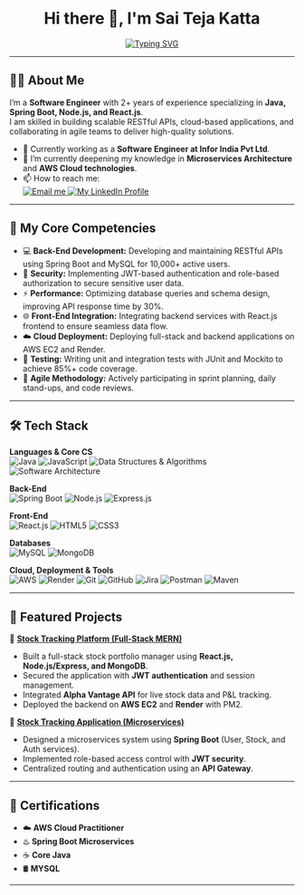 <h1 align="center">Hi there 👋, I'm Sai Teja Katta</h1>

<p align="center">
  <a href="https://github.com/[PASTE_YOUR_GITHUB_USERNAME_HERE]">
    <img src="https://readme-typing-svg.herokuapp.com?font=Fira+Code&size=22&duration=3000&pause=1000&color=00C2FF&center=true&vCenter=true&width=600&lines=Full+Stack+Developer;Software+Engineer;Java+%7C+Spring+Boot+%7C+Node.js+%7C+React.js;Building+Scalable+RESTful+APIs;Cloud-Native+Enthusiast" alt="Typing SVG" />
  </a>
</p>

---

## 👨‍💻 About Me
I’m a **Software Engineer** with 2+ years of experience specializing in **Java, Spring Boot, Node.js, and React.js**.  
I am skilled in building scalable RESTful APIs, cloud-based applications, and collaborating in agile teams to deliver high-quality solutions.

- 🔭 Currently working as a **Software Engineer at Infor India Pvt Ltd**.
- 🌱 I’m currently deepening my knowledge in **Microservices Architecture** and **AWS Cloud technologies**.  
- 📫 How to reach me:  
  <a href="mailto:saitejakatta9676@gmail.com" target="_blank">
    <img src="https://img.shields.io/badge/Email-D14836?style=for-the-badge&logo=gmail&logoColor=white" alt="Email me">
  </a>
  <a href="https://www.linkedin.com/in/sai-teja-katta-925193179/" target="_blank">
    <img src="https://img.shields.io/badge/LinkedIn-0077B5?style=for-the-badge&logo=linkedin&logoColor=white" alt="My LinkedIn Profile">
  </a>

---

## 🚀 My Core Competencies
- 💻 **Back-End Development:** Developing and maintaining RESTful APIs using Spring Boot and MySQL for 10,000+ active users.  
- 🔐 **Security:** Implementing JWT-based authentication and role-based authorization to secure sensitive user data.  
- ⚡ **Performance:** Optimizing database queries and schema design, improving API response time by 30%.  
- 🌐 **Front-End Integration:** Integrating backend services with React.js frontend to ensure seamless data flow.  
- ☁️ **Cloud Deployment:** Deploying full-stack and backend applications on AWS EC2 and Render.  
- 🧪 **Testing:** Writing unit and integration tests with JUnit and Mockito to achieve 85%+ code coverage.  
- 🤝 **Agile Methodology:** Actively participating in sprint planning, daily stand-ups, and code reviews.  

---

## 🛠️ Tech Stack

**Languages & Core CS**  
![Java](https://img.shields.io/badge/Java-ED8B00?style=for-the-badge&logo=openjdk&logoColor=white)
![JavaScript](https://img.shields.io/badge/JavaScript-F7DF1E?style=for-the-badge&logo=javascript&logoColor=black)
![Data Structures & Algorithms](https://img.shields.io/badge/DSA-0052CC?style=for-the-badge)
![Software Architecture](https://img.shields.io/badge/Architecture-333333?style=for-the-badge)

**Back-End**  
![Spring Boot](https://img.shields.io/badge/Spring_Boot-6DB33F?style=for-the-badge&logo=spring-boot&logoColor=white)
![Node.js](https://img.shields.io/badge/Node.js-339933?style=for-the-badge&logo=nodedotjs&logoColor=white)
![Express.js](https://img.shields.io/badge/Express.js-000000?style=for-the-badge&logo=express&logoColor=white)

**Front-End**  
![React.js](https://img.shields.io/badge/React-61DAFB?style=for-the-badge&logo=react&logoColor=black)
![HTML5](https://img.shields.io/badge/HTML5-E34F26?style=for-the-badge&logo=html5&logoColor=white)
![CSS3](https://img.shields.io/badge/CSS3-1572B6?style=for-the-badge&logo=css3&logoColor=white)

**Databases**  
![MySQL](https://img.shields.io/badge/MySQL-4479A1?style=for-the-badge&logo=mysql&logoColor=white)
![MongoDB](https://img.shields.io/badge/MongoDB-47A248?style=for-the-badge&logo=mongodb&logoColor=white)

**Cloud, Deployment & Tools**  
![AWS](https://img.shields.io/badge/AWS-FF9900?style=for-the-badge&logo=amazonaws&logoColor=white)
![Render](https://img.shields.io/badge/Render-46E3B7?style=for-the-badge&logo=render&logoColor=black)
![Git](https://img.shields.io/badge/Git-F05032?style=for-the-badge&logo=git&logoColor=white)
![GitHub](https://img.shields.io/badge/GitHub-181717?style=for-the-badge&logo=github&logoColor=white)
![Jira](https://img.shields.io/badge/Jira-0052CC?style=for-the-badge&logo=jira&logoColor=white)
![Postman](https://img.shields.io/badge/Postman-FD6C35?style=for-the-badge&logo=postman&logoColor=white)
![Maven](https://img.shields.io/badge/Maven-C71A36?style=for-the-badge&logo=apache-maven&logoColor=white)

---

## 📌 Featured Projects

🔹 **[Stock Tracking Platform (Full-Stack MERN)](https://github.com/Saiteja028/invexo.git)**  
* Built a full-stack stock portfolio manager using **React.js, Node.js/Express, and MongoDB**.  
* Secured the application with **JWT authentication** and session management.  
* Integrated **Alpha Vantage API** for live stock data and P&L tracking.  
* Deployed the backend on **AWS EC2** and **Render** with PM2.  

🔹 **[Stock Tracking Application (Microservices)](https://github.com/Saiteja028/StocksTracker.git)**  
* Designed a microservices system using **Spring Boot** (User, Stock, and Auth services).  
* Implemented role-based access control with **JWT security**.  
* Centralized routing and authentication using an **API Gateway**.  

---

## 📜 Certifications
- ☁️ **AWS Cloud Practitioner**  
- ♨️ **Spring Boot Microservices**  
- ☕ **Core Java**  
- 🛢️ **MYSQL**  

---


